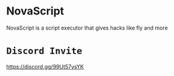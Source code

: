 # NovaScript
NovaScript is a script executor that gives hacks like fly and more
# `Discord Invite`
https://discord.gg/99Ut57ysYK
